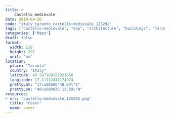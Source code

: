 ```yaml
---
title: > 
    Castello medievale
date: 2018-09-26
code: "italy_taranto_castello-medievale_125292"
tags: ["castello-medievale", "map", "architecture", "buildings", "Taranto", "Italy"]
categories: ["Maps"]
draft: false
format:
  width: 210
  height: 297
  unit: 'mm'
location:
  place: "Taranto"
  country: "Italy"
  latitude: 40.587109127921856
  longitude: 17.11112417174974
  prettyLat: "17\u00b06'40.04\"E"
  prettyLon: "40\u00b035'13.59\"N"
resources:
- src: "castello-medievale_125292.png"
  title: "Cover"
  name: cover
---
```

